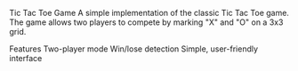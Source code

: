 Tic Tac Toe Game
A simple implementation of the classic Tic Tac Toe game.
The game allows two players to compete by marking "X" and "O" on a 3x3 grid.

Features
Two-player mode
Win/lose detection
Simple, user-friendly interface
